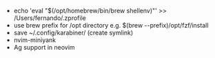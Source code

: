 - echo 'eval "$(/opt/homebrew/bin/brew shellenv)"' >> /Users/fernando/.zprofile
- use brew prefix for /opt directory e.g. $(brew --prefix)/opt/fzf/install
- save ~/.config/karabiner/ (create symlink)
- nvim-miniyank
- Ag support in neovim
